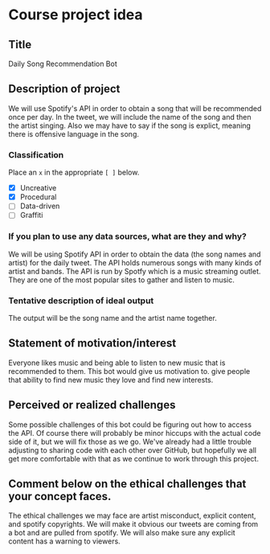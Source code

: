 # Course project idea

## Title

Daily Song Recommendation Bot

## Description of project

We will use Spotify's API in order to obtain a song that will be recommended once per day. In the tweet, we will include the name of the song and then the artist singing. Also we may have to say if the song is explict, meaning there is offensive language in the song.

### Classification

Place an `x` in the appropriate `[ ]` below.

- [x] Uncreative
- [X] Procedural
- [ ] Data-driven
- [ ] Graffiti

### If you plan to use any data sources, what are they and why?

We will be using Spotify API in order to obtain the data (the song names and artist) for the daily tweet. The API holds numerous songs with many kinds of artist and bands. The API is run by Spotfy which is a music streaming outlet. They are one of the most popular sites to gather and listen to music.

### Tentative description of ideal output

The output will be the song name and the artist name together.

## Statement of motivation/interest


Everyone likes music and being able to listen to new music that is recommended to them. This bot would give us motivation to. give people that ability to find new music they love and find new interests.


## Perceived or realized challenges

Some possible challenges of this bot could be figuring out how to access the API. Of course there will probably be minor hiccups with the actual code side of it, but we will fix those as we go. We've already had a little trouble adjusting to sharing code with each other over GitHub, but hopefully we all get more comfortable with that as we continue to work through this project.

## Comment below on the ethical challenges that your concept faces.

The ethical challenges we may face are artist misconduct, explicit content, and spotify copyrights. We will make it obvious our tweets are coming from a bot and are pulled from spotify. We will also make sure any explicit content has a warning to viewers.